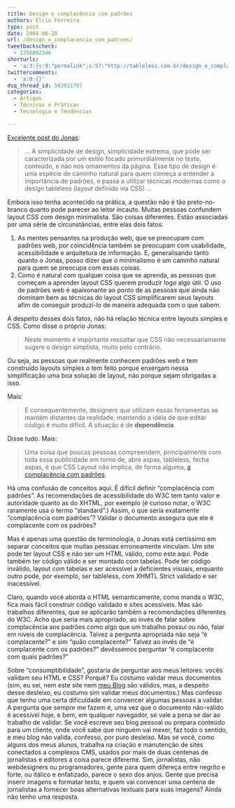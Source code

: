 ```yaml
---
title: Design e complacência com padrões
authors: Elcio Ferreira
type: post
date: 2004-06-28
url: /design_e_complacencia_com_padroes/
tweetbackscheck:
  - 1356002346
shorturls:
  - 'a:3:{s:9:"permalink";s:57:"http://tableless.com.br/design_e_complacencia_com_padroes";s:7:"tinyurl";s:26:"http://tinyurl.com/3vz6jp7";s:4:"isgd";s:19:"http://is.gd/ptjLl0";}'
twittercomments:
  - 'a:0:{}'
dsq_thread_id: 503031707
categories:
  - Artigos
  - Técnicas e Práticas
  - Tecnologia e Tendências

---
```

[Excelente post do Jonas][1]:

> &#8230; A simplicidade de design, simplicidade extrema, que pode ser caracterizada por um estilo focado primordialmente no texto, conteúdo, e não nos ornamentos da página. Esse tipo de design é uma espécie de caminho natural para quem começa a entender a importância de padrões, e passa a utilizar técnicas modernas como o design tableless (layout definido via CSS) &#8230;

Embora isso tenha acontecido na prática, a questão não é tão preto-no-branco quanto pode parecer ao leitor incauto. Muitas pessoas confundem layout CSS com design minimalista. São coisas diferentes. Estão associadas por uma série de circunstâncias, entre elas dois fatos:

  1. As mentes pensantes na produção web, que se preocupam com padrões web, por coincidência também se preocupam com usabilidade, acessibilidade e arquitetura de informação. E, generalisando tanto quanto o Jonas, posso dizer que o minimalismo é um caminho natural para quem se preocupa com essas coisas.
  2. Como é natural com qualquer coisa que se aprenda, as pessoas que começam a aprender layout CSS querem produzir logo algo útil. O uso de padrões web é apaixonante ao ponto de as pessoas que ainda não dominam bem as técnicas do layout CSS simplificarem seus layouts afim de conseguir produzí-lo de maneira adequada com o que sabem.

A despeito desses dois fatos, não há relação técnica entre layouts simples e CSS. Como disse o próprio Jonas:

> Neste momento é importante ressaltar que CSS não necessariamente sugere o design simplista, muito pelo contrário.

Ou seja, as pessoas que realmente conhecem padrões web e tem construído layouts simples o tem feito porque enxergam nessa simplificação uma boa solução de layout, não porque sejam obrigadas a isso.
  
Mais:

> E consequentemente, designers que utilizam essas ferramentas se mantém distantes da realidade, mantendo a idéia de que editar código é muito difícil. A situação é de **dependência**.

Disse tudo. Mais:

> Uma coisa que poucas pessoas compreendem, principalmente com toda essa publicidade em torno de, abre aspas, tableless, fecha aspas, é que CSS Layout não implica, de forma alguma, [a complacência com padrões][2].

Há uma confusão de conceitos aqui. É difícil definir &#8220;complacência com padrões&#8221;. As recomendações de acessibilidade do W3C tem tanto valor e autoridade quanto as do XHTML, por exemplo (é curioso notar, o W3C raramente usa o termo &#8220;standard&#8221;.) Assim, o que seria exatamente &#8220;complacência com padrões&#8221;? Validar o documento assegura que ele é complacente com os padrões?
  
Mas é apenas uma questão de terminologia, o Jonas está certíssimo em separar conceitos que muitas pessoas erroneamente vinculam. Um site pode ter layout CSS e não ser um HTML válido, como este aqui. Pode também ter código válido e ser montado com tabelas. Pode ter código inválido, layout com tabelas e ser acessível a deficientes visuais, enquanto outro pode, por exemplo, ser tableless, com XHMTL Strict validado e ser inacessível.
  
Claro, quando você aborda o HTML semanticamente, como manda o W3C, fica mais fácil construir código validado e sites acessíveis. Mas são trabalhos diferentes, que se aplicarão também a recomendações diferentes do W3C. Acho que seria mais apropriado, ao invés de falar sobre complacência aos padrões como algo que um trabalho possui ou não, falar em níveis de complacência. Talvez a pergunta apropriada não seja &#8220;é complacente?&#8221; e sim &#8220;quão complacente?&#8221; Talvez ao invés de &#8220;é complacente com os padrôes?&#8221; devêssemos perguntar &#8220;é complacente com quais padrôes?&#8221;
  
Sobre &#8220;consumptibilidade&#8221;, gostaria de perguntar aos meus leitores: vocês validam seu HTML e CSS? Porquê? Eu costumo validar meus documentos (sim, eu sei, nem este site nem [meu Blog][3] são válidos, mas, a despeito desse desleixo, eu costumo sim validar meus documentos.) Mas confesso que tenho uma certa dificuldade em convencer algumas pessoas a validar. A pergunta que sempre me fazem é, uma vez que o documento não-válido é acessível hoje, e bem, em qualquer navegador, se vale a pena se dar ao trabalho de validar. Se você escreve seu blog pessoal ou prepara conteúdo para um cliente, onde você sabe que ninguém vai mexer, faz todo o sentido, e meu blog não valida, confesso, por puro desleixo. Mas se você, como alguns dos meus alunos, trabalha na criação e manutenção de sites conectados a complexos CMS, usados por mais de duas centenas de jornalistas e editores a coisa parece diferente. Sim, jornalistas, não webdesigners ou programadores, gente para quem difereça entre negrito e forte, ou itálico e enfatizado, parece o sexo dos anjos. Gente que precisa inserir imagens e formatar texto, e quem vai convencer uma centena de jornalistas a fornecer boas alternativas textuais para suas imagens? Ainda não tenho uma resposta.

 [1]: http://jonasgalvez.com/br/blog/2004-06/bozoless "Jonas Galvez: Design e complacência com padrões"
 [2]: http://validator.w3.org/check?uri=http://tableless.com.br/
 [3]: http://elcio.locaweb.com.br/blog/ "fechaTag"